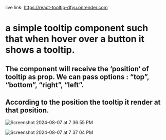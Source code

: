 live link: https://react-tooltip-dfyu.onrender.com

# a simple tooltip component such that when hover over a button it shows a tooltip.

## The component will receive the ‘position‘ of tooltip as prop. We can pass options : “top”, “bottom”, “right”, “left”.

## According to the position the tooltip it render at that position.

![Screenshot 2024-08-07 at 7 36 55 PM](https://github.com/user-attachments/assets/e7155a86-8fc8-4236-a88c-32ee64033930)

![Screenshot 2024-08-07 at 7 37 04 PM](https://github.com/user-attachments/assets/8805ec66-9f19-4f9a-86e2-c6c89c9bd780)

